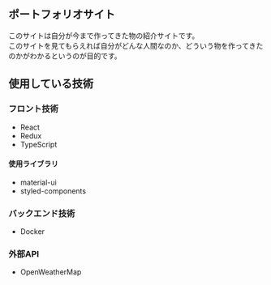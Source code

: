 ## ポートフォリオサイト

このサイトは自分が今まで作ってきた物の紹介サイトです。  
このサイトを見てもらえれば自分がどんな人間なのか、どういう物を作ってきたのかがわかるというのが目的です。

## 使用している技術

### フロント技術

* React
* Redux
* TypeScript

#### 使用ライブラリ
* material-ui
* styled-components

### バックエンド技術

* Docker

### 外部API

* OpenWeatherMap